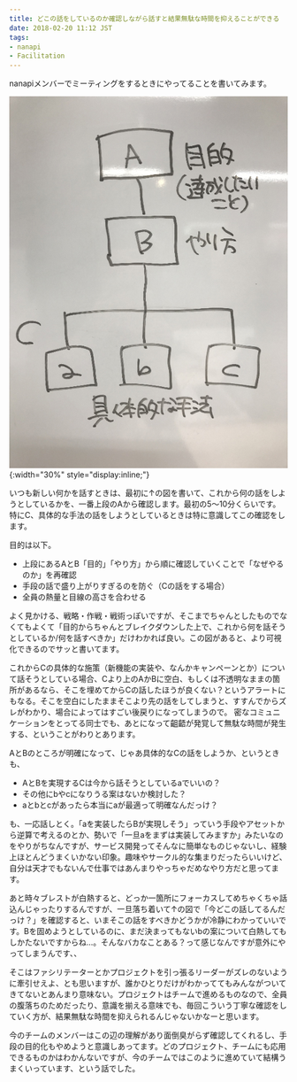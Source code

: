 ```yaml
---
title: どこの話をしているのか確認しながら話すと結果無駄な時間を抑えることができる
date: 2018-02-20 11:12 JST
tags:
- nanapi
- Facilitation
---
```


nanapiメンバーでミーティングをするときにやってることを書いてみます。

![01](images/2018/02/2018_02_19_01.png){:width="30%" style="display:inline;"}

いつも新しい何かを話すときは、最初に↑の図を書いて、これから何の話をしようとしているかを、一番上段のAから確認します。最初の5〜10分くらいです。特にC、具体的な手法の話をしようとしているときは特に意識してこの確認をします。

目的は以下。

- 上段にあるAとB「目的」「やり方」から順に確認していくことで「なぜやるのか」を再確認
- 手段の話で盛り上がりすぎるのを防ぐ（Cの話をする場合）
- 全員の熱量と目線の高さを合わせる

よく見かける、戦略・作戦・戦術っぽいですが、そこまでちゃんとしたものでなくてもよくて「目的からちゃんとブレイクダウンした上で、これから何を話そうとしているか/何を話すべきか」だけわかれば良い。この図があると、より可視化できるのでサッと書いてます。

これからCの具体的な施策（新機能の実装や、なんかキャンペーンとか）について話そうとしている場合、Cより上のAかBに空白、もしくは不透明なままの箇所があるなら、そこを埋めてからCの話したほうが良くない？というアラートにもなる。そこを空白にしたままそこより先の話をしてしまうと、すすんでからズレがわかり、場合によってはすごい後戻りになってしまうので。
密なコミュニケーションをとってる同士でも、あとになって齟齬が発覚して無駄な時間が発生する、ということがわりとあります。

AとBのところが明確になって、じゃあ具体的なCの話をしようか、というときも、

- AとBを実現するCは今から話そうとしているaでいいの？
- その他にbやcになりうる案はないか検討した？
- aとbとcがあったら本当にaが最適って明確なんだっけ？

も、一応話しとく。「aを実装したらBが実現しそう」っていう手段やアセットから逆算で考えるのとか、勢いで「一旦aをまずは実装してみますか」みたいなのをやりがちなんですが、サービス開発ってそんなに簡単なものじゃないし、経験上ほとんどうまくいかない印象。趣味やサークル的な集まりだったらいいけど、自分は天才でもないんで仕事ではあんまりやっちゃだめなやり方だと思ってます。

あと時々ブレストが白熱すると、どっか一箇所にフォーカスしてめちゃくちゃ話込んじゃったりするんですが、一旦落ち着いて↑の図で「今どこの話してるんだっけ？」を確認すると、いまそこの話をすべきかどうかが冷静にわかっていいです。Bを固めようとしているのに、まだ決まってもないbの案について白熱してもしかたないですからね…。そんなバカなことある？って感じなんですが意外にやってしまうんです、、

そこはファシリテーターとかプロジェクトを引っ張るリーダーがズレのないように牽引せえよ、とも思いますが、誰かひとりだけがわかっててもみんながついてきてないとあんまり意味ない。プロジェクトはチームで進めるものなので、全員の腹落ちのためだったり、意識を揃える意味でも、毎回こういう丁寧な確認をしていく方が、結果無駄な時間を抑えられるんじゃないかなーと思います。

今のチームのメンバーはこの辺の理解があり面倒臭がらず確認してくれるし、手段の目的化もやめようと意識しあってます。どのプロジェクト、チームにも応用できるものかはわかんないですが、今のチームではこのように進めていて結構うまくいっています、という話でした。
